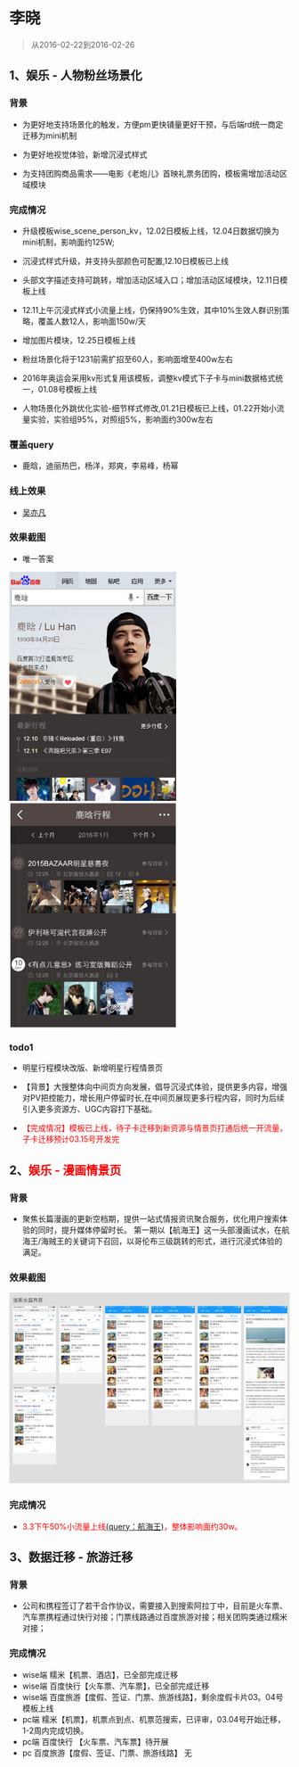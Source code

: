 # 李晓

> 从2016-02-22到2016-02-26

## 1、娱乐 - 人物粉丝场景化

### 背景

* 为更好地支持场景化的触发，方便pm更快铺量更好干预，与后端rd统一商定迁移为mini机制

* 为更好地视觉体验，新增沉浸式样式

* 为支持团购商品需求——电影《老炮儿》首映礼票务团购，模板需增加活动区域模块

### 完成情况

* 升级模板wise_scene_person_kv，12.02日模板上线，12.04日数据切换为mini机制，影响面约125W;

* 沉浸式样式升级，并支持头部颜色可配置,12.10日模板已上线

* 头部文字描述支持可跳转，增加活动区域入口；增加活动区域模块，12.11日模板上线

* 12.11上午沉浸式样式小流量上线，仍保持90%生效，其中10%生效人群识别策略，覆盖人数12人，影响面150w/天

* 增加图片模块，12.25日模板上线

* 粉丝场景化将于1231前需扩招至60人，影响面增至400w左右

* 2016年奥运会采用kv形式复用该模板，调整kv模式下子卡与mini数据格式统一，01.08号模板上线

* 人物场景化外跳优化实验-细节样式修改,01.21日模板已上线，01.22开始小流量实验，实验组95%，对照组5%，影响面约300w左右

### 覆盖query

* 鹿晗，迪丽热巴，杨洋，郑爽，李易峰，杨幂

### 线上效果

* [吴亦凡](https://www.baidu.com/ssid=8a3d73746172c3f7d0c773746172fc4b/from=844b/s?word=%E5%90%B4%E4%BA%A6%E5%87%A1&sa=tb&ts=8665908&t_kt=0&ms=1&rsv_pq=6932049557572375983&ss=101&t_it=1&rsv_sug4=3221&inputT=2313&oq=%E7%8E%8B%E6%BA%90)

### 效果截图

* 唯一答案

<img width="300" src="img/lixiao12/01.png">
<img width="300" src="img/lixiao12/04.png">

### todo1

* 明星行程模块改版、新增明星行程情景页

* 【背景】大搜整体向中间页方向发展，倡导沉浸式体验，提供更多内容，增强对PV把控能力，增长用户停留时长,在中间页展现更多行程内容，同时为后续引入更多资源方、UGC内容打下基础。

* <span style="color:red;">【完成情况】模板已上线，待子卡迁移到新资源与情景页打通后统一开流量，子卡迁移预计03.15号开发完</span>

## 2、<span style="color:red;">娱乐 - 漫画情景页</span>

### 背景

* 聚焦长篇漫画的更新空档期，提供一站式情报资讯聚合服务，优化用户搜索体验的同时，提升媒体停留时长。
第一期以【航海王】这一头部漫画试水，在航海王/海贼王的关键词下召回，以哥伦布三级跳转的形式，进行沉浸式体验的满足。

### 效果截图

<img width="auto" src="img/lixiao12/222.jpg">

### 完成情况

* <span style="color:red;">3.3下午50%小流量上线[(query：航海王)](http://m.baidu.com/s?word=%E8%88%AA%E6%B5%B7%E7%8E%8B&sid=103857)，整体影响面约30w。</span>


## 3、数据迁移 - 旅游迁移

### 背景

* 公司和携程签订了若干合作协议，需要接入到搜索阿拉丁中，目前是火车票、汽车票携程通过快行对接；门票线路通过百度旅游对接；相关团购类通过糯米对接；

### 完成情况

* wise端 糯米【机票、酒店】，已全部完成迁移
* wise端 百度快行【火车票、汽车票】，已全部完成迁移
* wise端 百度旅游【度假、签证、门票、旅游线路】，剩余度假卡片03。04号模板上线
* pc端 糯米【机票】，机票点到点、机票范搜索，已评审，03.04号开始迁移，1-2周内完成切换。
* pc端 百度快行 【火车票、汽车票】待开展
* pc 百度旅游【度假、签证、门票、旅游线路】 无